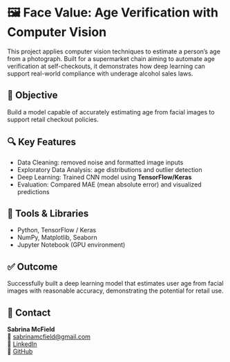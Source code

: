 # 🖼 Face Value: Age Verification with Computer Vision

This project applies computer vision techniques to estimate a person’s age from a photograph. Built for a supermarket chain aiming to automate age verification at self-checkouts, it demonstrates how deep learning can support real-world compliance with underage alcohol sales laws.

## 📌 Objective

Build a model capable of accurately estimating age from facial images to support retail checkout policies.

## 🔍 Key Features

- Data Cleaning: removed noise and formatted image inputs
- Exploratory Data Analysis: age distributions and outlier detection
- Deep Learning: Trained CNN model using **TensorFlow/Keras**
- Evaluation: Compared MAE (mean absolute error) and visualized predictions

## 🧰 Tools & Libraries

- Python, TensorFlow / Keras
- NumPy, Matplotlib, Seaborn
- Jupyter Notebook (GPU environment)

## ✅ Outcome

Successfully built a deep learning model that estimates user age from facial images with reasonable accuracy, demonstrating the potential for retail use.

## 🔗 Contact

**Sabrina McField**  
📧 sabrinamcfield@gmail.com  
🔗 [LinkedIn](https://www.linkedin.com/in/sabrina-mcfield)  
🔗 [GitHub](https://github.com/SabrinaMcField)
